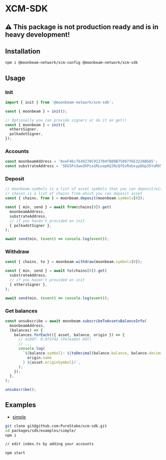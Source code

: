 # XCM-SDK

## :warning: This package is not production ready and is in heavy development!

## Installation

```bash
npm i @moonbeam-network/xcm-config @moonbeam-network/xcm-sdk
```

## Usage

### Init

```typescript
import { init } from '@moonbeam-network/xcm-sdk';

const { moonbeam } = init();

// Optionally you can provide signers or do it on get()
const { moonbeam } = init({
  ethersSigner,
  polkadotSigner,
});
```

### Accounts

```typescript
const moonbeamAddress = '0xeF46c7649270C912704fB09B75097f6E32208b85';
const substrateAddress = '5DG5Fn3ww3KPza1RLoap6QJNzQfEvRebxypDGp35YuMX5y2K';
```

### Deposit

```typescript
// moonbeam.symbols is a list of asset symbols that you can deposit/withdraw
// chains is a list of chains from which you can deposit asset
const { chains, from } = moonbeam.deposit(moonbeam.symbols[0]);

const { min, send } = await from(chains[0]).get(
  moonbeamAddress,
  substrateAddress,
  // if you haven't provided on init
  { polkadotSigner },
);

await send(min, (event) => console.log(event));
```

### Withdraw

```typescript
const { chains, to } = moonbeam.withdraw(moonbeam.symbols[0]);

const { min, send } = await to(chains[0]).get(
  substrateAddress,
  // if you haven't provided on init
  { ethersSigner },
);

await send(min, (event) => console.log(event));
```

### Get balances

```typescript
const unsubscribe = await moonbeam.subscribeToAssetsBalanceInfo(
  moonbeamAddress,
  (balances) => {
    balances.forEach(({ asset, balance, origin }) => {
      // xcDOT: 0.073742 (Polkadot DOT)
      // ...
      console.log(
        `${balance.symbol}: ${toDecimal(balance.balance, balance.decimals)} (${
          origin.name
        } ${asset.originSymbol})`,
      );
    });
  },
);

unsubscribe();
```

## Examples

- [simple](https://github.com/PureStake/xcm-sdk/blob/main/packages/sdk/examples/simple)

```bash
git clone git@github.com:PureStake/xcm-sdk.git
cd packages/sdk/examples/simple/
npm i

// edit index.ts by adding your accounts

npm start
```
